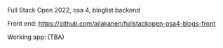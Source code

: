 Full Stack Open 2022, osa 4, bloglist backend

Front end: <https://github.com/ajlakanen/fullstackopen-osa4-blogs-front>

Working app: (TBA)

